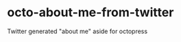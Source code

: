 octo-about-me-from-twitter
==========================

Twitter generated &quot;about me&quot; aside for octopress